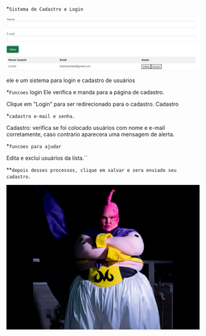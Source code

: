 *``Sistema de Cadastro e Login``

![](tela.png)

ele e um sistema para login e cadastro de usuários

*``Funcoes``
login Ele verifica e manda para a página de cadastro.

Clique em "Login" para ser redirecionado para o cadastro.
Cadastro

*``cadastro e-mail e senha.``

 Cadastro: verifica se foi colocado usuários com nome e e-mail corretamente, caso contrario aparecera uma mensagem de alerta.

*``funcoes para ajudar ``
 
  Edita e exclui usuários da lista.``

  **``depois desses processos, clique em salvar e sera enviado seu cadastro.``










![](etore.jpg)



